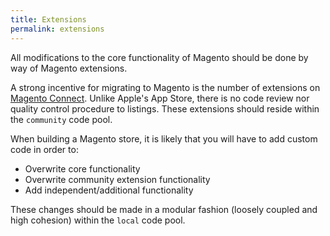 ```yaml
---
title: Extensions
permalink: extensions
---
```


All modifications to the core functionality of Magento should be done by way of Magento extensions.

A strong incentive for migrating to Magento is the number of extensions on [Magento Connect](www.magentocommerce.com/magento-connect).  Unlike Apple's App Store, there is no code review nor quality control procedure to listings.  These extensions should reside within the `community` code pool.

When building a Magento store, it is likely that you will have to add custom code in order to:

- Overwrite core functionality
- Overwrite community extension functionality
- Add independent/additional functionality

These changes should be made in a modular fashion (loosely coupled and high cohesion) within the `local` code pool.